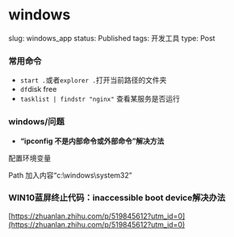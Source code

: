 # windows

slug: windows_app
status: Published
tags: 开发工具
type: Post

### 常用命令

- `start .`或者`explorer .`打开当前路径的文件夹
- `df`disk free
- `tasklist | findstr "nginx"` 查看某服务是否运行

### windows/问题

- **“ipconfig 不是内部命令或外部命令”解决方法**

配置环境变量

Path 加入内容“c:\windows\system32”

### ****WIN10蓝屏终止代码：inaccessible boot device解决办法****

[https://zhuanlan.zhihu.com/p/519845612?utm_id=0](https://zhuanlan.zhihu.com/p/519845612?utm_id=0)